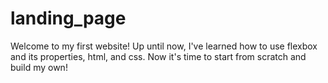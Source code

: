 # landing_page 
Welcome to my first website! Up until now, I've learned how to use flexbox and its properties, html, and css. Now it's time to start from scratch and build my own!